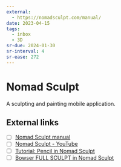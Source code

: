 ```yaml
---
external:
  - https://nomadsculpt.com/manual/
date: 2023-04-15
tags:
  - inbox
  - 3D
sr-due: 2024-01-30
sr-interval: 4
sr-ease: 272
---
```


# Nomad Sculpt

A sculpting and painting mobile application.

## External links

- [ ] [Nomad Sculpt manual](https://nomadsculpt.com/manual/)
- [ ] [Nomad Sculpt - YouTube](https://www.youtube.com/playlist?list=PLYgW0C-nQEFNSS2llnNjkx8NpN6MXhfdI)
- [ ] [Tutorial: Pencil in Nomad Sculpt](https://ioannaladopoulou.design/tutorial-pencil-in-nomad-sculpt/)
- [ ] [Bowser FULL SCULPT in Nomad Sculpt](https://www.youtube.com/watch?v=VNiwYfuUAC4)
